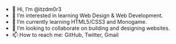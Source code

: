 - 👋 Hi, I’m @itzdm0r3
- 👀 I’m interested in learning Web Design & Web Development.
- 🌱 I’m currently learning HTML5/CSS3 and Monogame.
- 💞️ I’m looking to collaborate on building and designing websites.
- 📫 How to reach me: GitHub, Twitter, Gmail

<!---
itzdm0r3/itzdm0r3 is a ✨ special ✨ repository because its `README.md` (this file) appears on your GitHub profile.
You can click the Preview link to take a look at your changes.
--->
